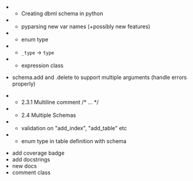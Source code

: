 * - Creating dbml schema in python
* - pyparsing new var names (+possibly new features)
* - enum type
* - `_type` -> `type`
* - expression class
- schema.add and .delete to support multiple arguments (handle errors properly)
* - 2.3.1 Multiline comment /* ... */
* - 2.4 Multiple Schemas
* - validation on "add_index", "add_table" etc
* - enum type in table definition with schema
- add coverage badge
- add docstrings
- new docs
- comment class
